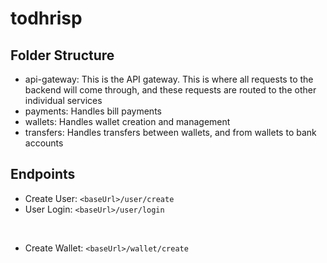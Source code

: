 # todhrisp

## Folder Structure
- api-gateway: This is the API gateway. This is where all requests to the backend will come through, and these requests are routed to the other individual services
- payments: Handles bill payments
- wallets: Handles wallet creation and management
- transfers: Handles transfers between wallets, and from wallets to bank accounts


## Endpoints
- Create User: `<baseUrl>/user/create`
- User Login: `<baseUrl>/user/login`

&nbsp;

- Create Wallet: `<baseUrl>/wallet/create`